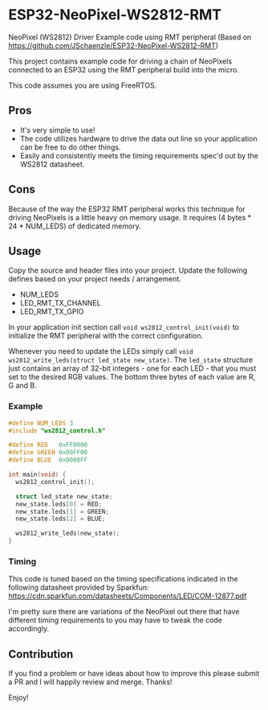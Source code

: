 # ESP32-NeoPixel-WS2812-RMT
NeoPixel (WS2812) Driver Example code using RMT peripheral (Based on https://github.com/JSchaenzle/ESP32-NeoPixel-WS2812-RMT)

This project contains example code for driving a chain of NeoPixels connected to an ESP32 using the RMT peripheral build into the micro.

This code assumes you are using FreeRTOS.

## Pros
- It's very simple to use!
- The code utilizes hardware to drive the data out line so your application can be free to do other things.
- Easily and consistently meets the timing requirements spec'd out by the WS2812 datasheet.

## Cons
Because of the way the ESP32 RMT peripheral works this technique for driving NeoPixels is a little heavy on memory usage. It requires (4 bytes * 24 * NUM_LEDS) of dedicated memory.

## Usage
Copy the source and header files into your project. Update the following defines based on your project needs / arrangement. 
- NUM_LEDS
- LED_RMT_TX_CHANNEL
- LED_RMT_TX_GPIO

In your application init section call `void ws2812_control_init(void)` to initialize the RMT peripheral with the correct configuration.

Whenever you need to update the LEDs simply call `void ws2812_write_leds(struct led_state new_state)`. The `led_state` structure just contains an array of 32-bit integers - one for each LED - that you must set to the desired RGB values. The bottom three bytes of each value are R, G and B.

### Example
```c
#define NUM_LEDS 3
#include "ws2812_control.h"

#define RED   0xFF0000
#define GREEN 0x00FF00
#define BLUE  0x0000FF

int main(void) {
  ws2812_control_init();

  struct led_state new_state;
  new_state.leds[0] = RED;
  new_state.leds[1] = GREEN;
  new_state.leds[2] = BLUE;

  ws2812_write_leds(new_state);
}
```


### Timing
This code is tuned based on the timing specifications indicated in the following datasheet provided by Sparkfun: https://cdn.sparkfun.com/datasheets/Components/LED/COM-12877.pdf

I'm pretty sure there are variations of the NeoPixel out there that have different timing requirements to you may have to tweak the code accordingly.


## Contribution
If you find a problem or have ideas about how to improve this please submit a PR and I will happily review and merge. Thanks!

Enjoy!
